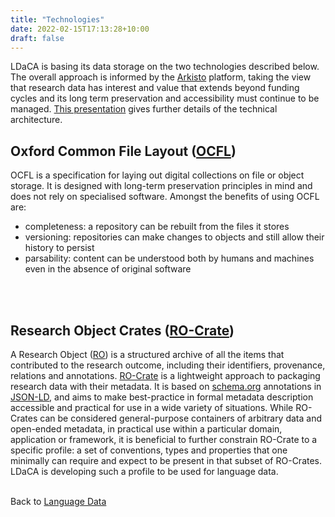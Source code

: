 ```yaml
---
title: "Technologies"
date: 2022-02-15T17:13:28+10:00
draft: false
---
```

LDaCA is basing its data storage on the two technologies described below. The overall approach is informed by the [Arkisto](https://arkisto-platform.github.io/) platform, taking the view that research data has interest and value that extends beyond funding cycles and its long term preservation and accessibility must continue to be managed. [This presentation](https://ptsefton.com/2022/02/18/hass_rdc_tech_advisory/index.html) gives further details of the technical architecture.

## Oxford Common File Layout ([OCFL](https://ocfl.io/))

OCFL is a specification for laying out digital collections on file or object storage. It is designed with long-term preservation principles in mind and does not rely on specialised software. Amongst the benefits of using OCFL are:
- completeness: a repository can be rebuilt from the files it stores
- versioning: repositories can make changes to objects and still allow their history to persist
- parsability: content can be understood both by humans and machines even in the absence of original software
<br />
<br />

## Research Object Crates ([RO-Crate](https://www.researchobject.org/ro-crate/))

A Research Object ([RO](https://www.researchobject.org/)) is a structured archive of all the items that contributed to the research outcome, including their identifiers, provenance, relations and annotations. [RO-Crate](https://www.researchobject.org/ro-crate/) is a lightweight approach to packaging research data with their metadata. It is based on [schema.org](https://schema.org/) annotations in [JSON-LD](https://json-ld.org/), and aims to make best-practice in formal metadata description accessible and practical for use in a wide variety of situations. While RO-Crates can be considered general-purpose containers of arbitrary data and open-ended metadata, in practical use within a particular domain, application or framework, it is beneficial to further constrain RO-Crate to a specific profile: a set of conventions, types and properties that one minimally can require and expect to be present in that subset of RO-Crates. LDaCA is developing such a profile to be used for language data.
<br />
<br />

Back to [Language Data](../data/)
